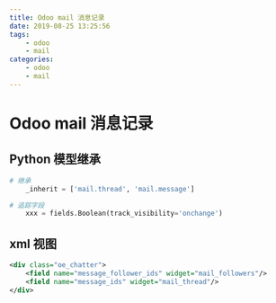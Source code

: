 ```yaml
---
title: Odoo mail 消息记录
date: 2019-08-25 13:25:56
tags: 
    - odoo
    - mail
categories:
    - odoo
    - mail
---
```


# Odoo mail 消息记录

## Python 模型继承

```python
# 继承
    _inherit = ['mail.thread', 'mail.message']
```

```python
# 追踪字段
    xxx = fields.Boolean(track_visibility='onchange')
```

## xml 视图

```xml
<div class="oe_chatter">
    <field name="message_follower_ids" widget="mail_followers"/>
    <field name="message_ids" widget="mail_thread"/>
</div>
```